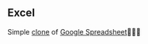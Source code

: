 ## Excel
Simple [clone](urockj.github.io/excel/) of [Google Spreadsheet](https://www.google.ru/intl/ru/sheets/about/):bookmark_tabs::bookmark_tabs::bookmark_tabs:
